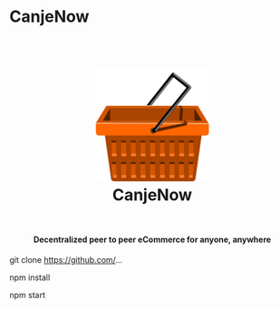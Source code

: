 # CanjeNow
<h1 align="center">
  <br>
  <a href="">
    <img src="icons/logo.png" alt="CanjeNowLogo" width="200">
  </a>
  <br>
  CanjeNow
  <br>
  <br>
</h1>

<h4 align="center"> Decentralized peer to peer eCommerce for anyone, anywhere </h4>



git clone https://github.com/...

npm install

npm start
